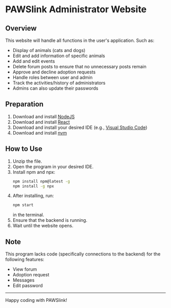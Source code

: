 # PAWSlink Administrator Website

## Overview
This website will handle all functions in the user's application. Such as:
- Display of animals (cats and dogs)
- Edit and add information of specific animals
- Add and edit events
- Delete forum posts to ensure that no unnecessary posts remain
- Approve and decline adoption requests
- Handle roles between user and admin
- Track the activities/history of administrators
- Admins can also update their passwords

## Preparation
1. Download and install [NodeJS](https://nodejs.org/)
2. Download and install [React](https://reactjs.org/)
3. Download and install your desired IDE (e.g., [Visual Studio Code](https://code.visualstudio.com/))
4. Download and install [nvm](https://github.com/nvm-sh/nvm)

## How to Use
1. Unzip the file.
2. Open the program in your desired IDE.
3. Install npm and npx:
    ```sh
    npm install npm@latest -g
    npm install -g npx
    ```
4. After installing, run:
    ```sh
    npm start
    ```
   in the terminal.
5. Ensure that the backend is running.
6. Wait until the website opens.

## Note
This program lacks code (specifically connections to the backend) for the following features:
- View forum
- Adoption request
- Messages
- Edit password
---

Happy coding with PAWSlink!

